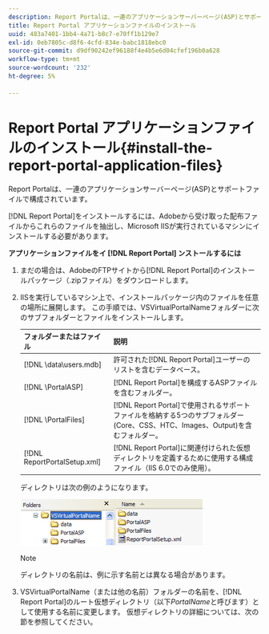 ```yaml
---
description: Report Portalは、一連のアプリケーションサーバーページ(ASP)とサポートファイルで構成されています。
title: Report Portal アプリケーションファイルのインストール
uuid: 483a7401-1bb4-4a71-b8c7-e70ff1b129e7
exl-id: 0eb7805c-d8f6-4cfd-834e-babc1818ebc0
source-git-commit: d9df90242ef96188f4e4b5e6d04cfef196b0a628
workflow-type: tm+mt
source-wordcount: '232'
ht-degree: 5%

---
```


# Report Portal アプリケーションファイルのインストール{#install-the-report-portal-application-files}

Report Portalは、一連のアプリケーションサーバーページ(ASP)とサポートファイルで構成されています。

[!DNL Report Portal]をインストールするには、Adobeから受け取った配布ファイルからこれらのファイルを抽出し、Microsoft IISが実行されているマシンにインストールする必要があります。

**アプリケーションファイルをイ [!DNL Report Portal] ンストールするには**

1. まだの場合は、AdobeのFTPサイトから[!DNL Report Portal]のインストールパッケージ（.zipファイル）をダウンロードします。
1. IISを実行しているマシン上で、インストールパッケージ内のファイルを任意の場所に展開します。 この手順では、VSVirtualPortalNameフォルダーに次のサブフォルダーとファイルをインストールします。

   | フォルダーまたはファイル | 説明 |
   |---|---|
   | [!DNL \data\users.mdb] | 許可された[!DNL Report Portal]ユーザーのリストを含むデータベース。 |
   | [!DNL \PortalASP\] | [!DNL Report Portal]を構成するASPファイルを含むフォルダー。 |
   | [!DNL \PortalFiles\] | [!DNL Report Portal]で使用されるサポートファイルを格納する5つのサブフォルダー(Core、CSS、HTC、Images、Output)を含むフォルダー。 |
   | [!DNL ReportPortalSetup.xml] | [!DNL Report Portal]に関連付けられた仮想ディレクトリを定義するために使用する構成ファイル（IIS 6.0でのみ使用）。 |

   ディレクトリは次の例のようになります。

   ![](assets/rptPort_scrn_installDir.png)

   >[!NOTE]
   >
   >ディレクトリの名前は、例に示す名前とは異なる場合があります。

1. VSVirtualPortalName（または他の名前）フォルダーの名前を、[!DNL Report Portal]のルート仮想ディレクトリ（以下&#x200B;*PortalName*&#x200B;と呼びます）として使用する名前に変更します。 仮想ディレクトリの詳細については、次の節を参照してください。
